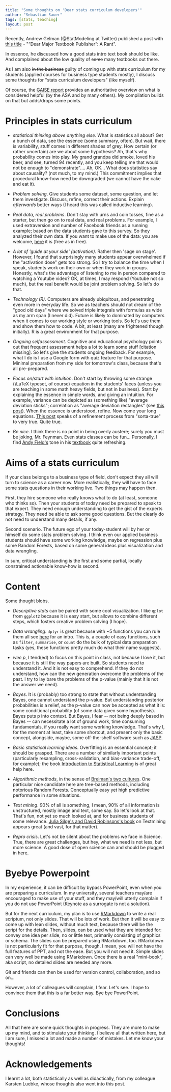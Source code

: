 ```yaml
---
title: "Some thoughts on 'Dear stats curriculum developers'"
author: "Sebastian Sauer"
tags: [stats, teaching]
layout: post
---
```





Recently, Andrew Gelman (@StatModeling at Twitter) published a post with [this title](http://andrewgelman.com/2016/12/07/dear-major-academic-publisher/) - "“Dear Major Textbook Publisher”: A Rant".

In essence, he discussed how a good stats intro text book should be like. And complained about the low quality of ~~some~~ many textbooks out there.

As I am also ~~in the business~~ guilty of coming up with stats curriculum for my students (applied courses for business type students mostly), I discuss some thoughts for "stats curriculum developers" (like myself).


Of course, the [GAISE report](http://www.amstat.org/asa/education/Guidelines-for-Assessment-and-Instruction-in-Statistics-Education-Reports.aspx) provides an authoritative overview on what is considered helpful (by the ASA and by many others). My compilation builds on that but adds/drops some points.


# Principles in stats curriculum

- *statistical thinking above anything else*.  What is statistics all about? Get a bunch of data, see the essence (some summary, often). But wait, there is variability, stuff  comes in different shades of grey. How certain (or rather *un*certain) are we about some hypothesis? Ah, that's why probability comes into play. My grand grandpa did smoke, loved his beer, and see, turned 94 recently, and you keep telling me that would not be enough to "demonstrate".... Ah, OK... What does statistics say about causality? (not much, to my mind.) This commitment implies that procedural know-how need be downgraded (we cannot have the cake and eat it).
  
- *Problem solving*.  Give students some dataset, some question, and let them investigate. Discuss, refine, correct their actions. Explain *afterwards* better ways (I heard this was called inductive learning).
  
- *Real data, real problems*.  Don't stay with urns and coin tosses, fine as a starter, but then go on to real data, and real problems. For example, I used extraversion and number of Facebook friends as a running example; based on the data students gave to this survey. So they analyzed their own data. If you want to make use of the data: you are welcome, [here](https://osf.io/4kgzh/) it is (free as in free).
  
- *A lot of 'guide at your side' (activation)*.  Rather then 'sage on stage'. However, I found that surprisingly many students appear overwhelmed if the "activation dose" gets too strong. So I try to balance the time when I speak, students work on their own or when they work in groups. Honestly, what's the advantage of listening to me in person compared to watching a Youtube video? OK, at times, I may respond (Youtube not so much), but the real benefit would be joint problem solving. So let's do that.
  
- *Technology (R)*.  Computers are already ubiquitous, and penetrating even more in everyday life. So we as teachers should not dream of the "good old days" where we solved triple integrals with formulas as wide as my arm span (I never did). Future is likely to dominated by computers when it comes to our working style or working tools. So let's use them and show them how to code. A bit, at least (many are frightened though initially). R is a great environment for that purpose.
  
- *Ongoing selfassessment*.  Cognitive and educational psychology points out that frequent assessment helps a lot to learn some stuff [citation missing]. So let's give the students ongoing feedback. For example, what I do is I use a Google form with quiz feature for that purpose. Minimal preparation from my side for tomorrow's class, because that's all pre-prepared.
  
  
- *Focus on/start with intuition*.  Don't start by throwing some strange (\LaTeX typeset, of course) equation in the students' faces (unless you are teaching in some math heavy fields, but not in business). Start by explaining the essence in simple words, and giving an intuition. For example, variance can be depicted as (something like) "average deviation sticks"; correlation as "average deviation rectangles" (see [this post](https://sebastiansauer.github.io/correlation-intuition/)). When the essence is understood, refine. Now come your long equations. [This post](https://betterexplained.com/articles/proofs-vs-explanations/) speaks of a refinement process from "sorta-true" to very true. Quite true.
  
- *Be nice*.  I think there is no point in being overly austere; surely you must be joking, Mr. Feynman. Even stats classes can be fun... Personally, I find [Andy Field's](http://www.statisticshell.com) tone in his [textbook](https://uk.sagepub.com/en-gb/eur/discovering-statistics-using-r/book236067%20) quite refreshing. 
  
  
# Aims of a stats curriculum
If your class belongs to a business type of field, don't expect they all will turn to science as a career now. More realistically, they will have to face some stats questions in their working live. Two things may happen then. 

First, they hire someone who really knows what to do (at least, someone who thinks so). Then your students of today need be prepared to speak to that expert. They need enough understanding to get the gist of the experts strategy. They need be able to ask some good questions. But the clearly do not need to understand many details, if any. 

Second scenario. The future ego of your today-student will by her or himself do some stats problem solving. I think even our applied business students should have some working knowledge, maybe on regression plus some Random Forests, based on some general ideas plus visualization and data wrangling.

In sum, critical understanding is the first and some partial, locally constrained actionable know-how is second.
  
  
  
# Content

Some thought blobs.

- *Descriptive stats*  can be paired with some cool visualization. I like `qplot` from `ggplot2` because it is easy start, but allows to combine different steps, which fosters creative problem solving (I hope). 

- *Data wrangling*.  `dplyr` is great because with ~5 functions you can rule them all see [here](https://cran.rstudio.com/web/packages/dplyr/vignettes/introduction.html) for an intro. This is, a couple of easy functions, such as `filter`, `summarise`, or `count` do the bulk of typical data preparation tasks (yes, these functions pretty much do what their name suggests).

- *wee p*,  I tend(ed) to focus on this point in class, not because I love it, but because it is still the way papers are built. So students need to understand it. And it is not easy to comprehend. If they do not understand, how can the new generation overcome the problems of the past. I try to lay bare the problems of the p-value (mainly that it is not the answer we need).

- *Bayes*.  It is (probably) too strong to state that without understanding Bayes, one cannot understand the p-value. But understanding posterior probabilities is a relief, as the p-value can now be accepted as what it is: some conditional probability (of some data given some hypothesis). Bayes puts p into context. But Bayes, I fear -- not being deeply based in Bayes -- can necessitate a lot of ground work, time consuming fundamentals, if you really want some working knowledge. That's why I, for the moment at least, take some shortcut, and present only the basic concept, alongside, maybe, some off-the-shelf software such as [JASP](https://jasp-stats.org).

- *Basic statistical learning ideas*.  Overfitting is an essential concept; it should be grasped. There are a number of similarly important points (particularly resampling, cross-validation, and bias-variance trade-off, for example); the book [Introduction to Statistical Learning](http://www-bcf.usc.edu/~gareth/ISL/) is of great help here.

- *Algorithmic methods*, in the sense of [Breiman's two cultures](http://www.stat.uchicago.edu/~lekheng/courses/191f09/breiman.pdf). One particular nice candidate here are tree-based methods, including notorious Random Forests. Conceptually easy yet high predictive performance in some situations.

- *Text mining*. 90% of all is something, I mean, 90% of all information is unstructured, mostly image and text, some say. So let's look at that. That's fun, not yet so much looked at, and for business students of some relevance. [Julia Silge's and David Robinsons's book](http://tidytextmining.com) on Textmining appears great (and vast, for that matter).

- *Repro crisis*. Let's not be silent about the problems we face in Science. True, there are great challenges, but hey, what we need is not less, but more science. A good dose of open science can and should be plugged in here.


# Byebye Powerpoint
In my experience, it can be difficult by bypass PowerPoint, even when you are preparing a curriculum. In my university, several teachers may/are encouraged to make use of your stuff, and they may/will utterly complain if you do not use PowerPoint (Keynote as a surrogate is not a solution).

But for the next curriculum, my plan is to use [RMarkdown](http://rmarkdown.rstudio.com) to write a real scriptum, not only slides. That will be lots of work. But then it will be easy to come up with lean slides, without much text, because there will be the script for the details. Then, slides, can be used what they are intended for: convey one idea per slide, no or little text, primarily consisting of graphics or schema. The slides can be prepared using RMarkdown, too. RMarkdown is not particularly fit for that purpose, though. I mean, you will not have the full features of PPT, and not the ease. But you will not need it. Simple slides can very well be made using RMarkdown. Once there is a real "mini-book", aka script, no detailed slides are needed any more. 

Git and friends can then be used for version control, collaboration, and so on... 

However, a lot of colleagues will complain, I fear. Let's see. I hope to convince them that this is a far better way. Bye bye PowerPoint.


# Conclusions

All that here are some quick thoughts in progress. They are more to make up my mind, and to stimulate your thinking. I believe all that written here, but I am sure, I missed a lot and made a number of mistakes. Let me know your thoughts!


# Acknowledgements

I learnt a lot, both statistically as well as didactically, from my colleague Karsten Luebke, whose thoughts also went into this post.
